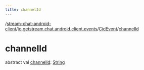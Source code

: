 ```yaml
---
title: channelId
---
```

/[stream-chat-android-client](../../index.md)/[io.getstream.chat.android.client.events](../index.md)/[CidEvent](index.md)/[channelId](channelId.md)  
  
  
  
# channelId  
abstract val [channelId](channelId.md): [String](https://kotlinlang.org/api/latest/jvm/stdlib/kotlin/-string/index.html)
